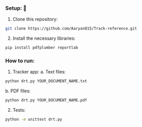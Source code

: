 ### Setup: 🧰
1. Clone this repository:
```sh
git clone https://github.com/Aaryan015/Track-reference.git
```
2. Install the necessary libraries:
```sh
pip install pdfplumber reportlab
```

### How to run:
1. Tracker app:
  a. Text files:
```sh
python drt.py YOUR_DOCUMENT_NAME.txt
```

  b. PDF files:
```sh
python drt.py YOUR_DOCUMENT_NAME.pdf
```

2. Tests:
```sh
python -m unittest drt.py
```
